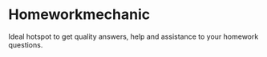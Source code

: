 # Homeworkmechanic
Ideal hotspot to get quality answers, help and assistance to your homework questions.
